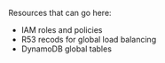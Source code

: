 Resources that can go here:
- IAM roles and policies
- R53 recods for global load balancing
- DynamoDB global tables
